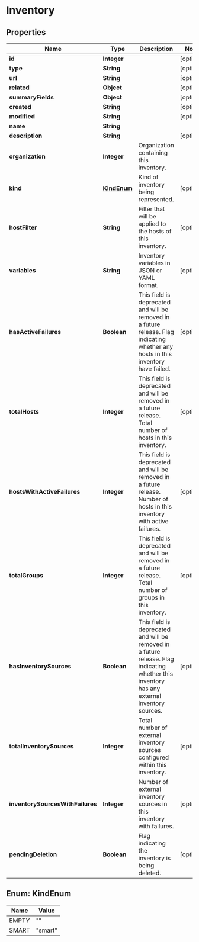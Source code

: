 # Inventory

## Properties
Name | Type | Description | Notes
------------ | ------------- | ------------- | -------------
**id** | **Integer** |  |  [optional]
**type** | **String** |  |  [optional]
**url** | **String** |  |  [optional]
**related** | **Object** |  |  [optional]
**summaryFields** | **Object** |  |  [optional]
**created** | **String** |  |  [optional]
**modified** | **String** |  |  [optional]
**name** | **String** |  | 
**description** | **String** |  |  [optional]
**organization** | **Integer** | Organization containing this inventory. | 
**kind** | [**KindEnum**](#KindEnum) | Kind of inventory being represented. |  [optional]
**hostFilter** | **String** | Filter that will be applied to the hosts of this inventory. |  [optional]
**variables** | **String** | Inventory variables in JSON or YAML format. |  [optional]
**hasActiveFailures** | **Boolean** | This field is deprecated and will be removed in a future release. Flag indicating whether any hosts in this inventory have failed. |  [optional]
**totalHosts** | **Integer** | This field is deprecated and will be removed in a future release. Total number of hosts in this inventory. |  [optional]
**hostsWithActiveFailures** | **Integer** | This field is deprecated and will be removed in a future release. Number of hosts in this inventory with active failures. |  [optional]
**totalGroups** | **Integer** | This field is deprecated and will be removed in a future release. Total number of groups in this inventory. |  [optional]
**hasInventorySources** | **Boolean** | This field is deprecated and will be removed in a future release. Flag indicating whether this inventory has any external inventory sources. |  [optional]
**totalInventorySources** | **Integer** | Total number of external inventory sources configured within this inventory. |  [optional]
**inventorySourcesWithFailures** | **Integer** | Number of external inventory sources in this inventory with failures. |  [optional]
**pendingDeletion** | **Boolean** | Flag indicating the inventory is being deleted. |  [optional]

<a name="KindEnum"></a>
## Enum: KindEnum
Name | Value
---- | -----
EMPTY | &quot;&quot;
SMART | &quot;smart&quot;
